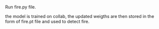Run fire.py file.

the model is trained on collab, the updated weigths are then stored in the form of fire.pt file and used to detect fire.
